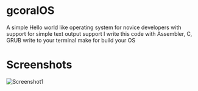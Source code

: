 # gcoralOS
A simple Hello world like operating system for novice developers with support for simple text output support
I write this code with Assembler, C, GRUB
write to your terminal make for build your OS

# Screenshots
![Screenshot1]([https://ссылка_на_ваше_изображение.com](https://raw.githubusercontent.com/FoxGalaxy2MishaKhodakov/gcoralOS/main/Web/VirtualBox_Clear86_31_08_2023_00_33_14.png)https://raw.githubusercontent.com/FoxGalaxy2MishaKhodakov/gcoralOS/main/Web/VirtualBox_Clear86_31_08_2023_00_33_14.png)
